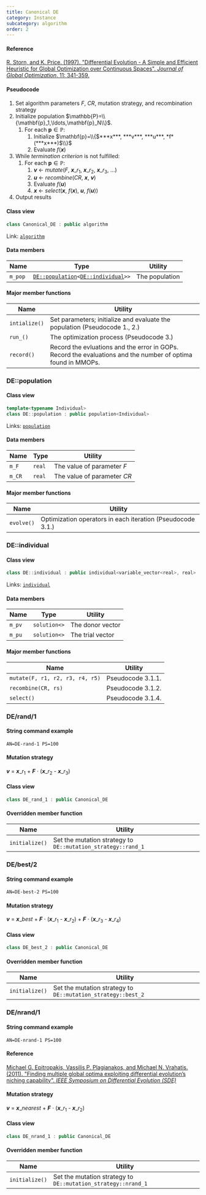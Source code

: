 ```yaml
---
title: Canonical DE
category: Instance
subcategory: algorithm
order: 2
---
```


#### Reference

[R. Storn, and K. Price. (1997).
"Differential Evolution - A Simple and Efficient Heuristic for Global Optimization over Continuous Spaces".
*Journal of Global Optimization*. 11: 341-359.](https://doi.org/10.1023/A:1008202821328)

#### Pseudocode

1. Set algorithm parameters *F*, *CR*, mutation strategy, and recombination strategy
1. Initialize population $\mathbb{P}=\\{\mathbf{p}_1,\ldots,\mathbf{p}_N\\}$.
	1. For each $\mathbf{p} \in \mathbb{P}$:
		1. Initialize $\mathbf{p}=\\{$***x***, ***v***, ***u***, *f*(***x***)$\\}$
		1. Evaluate *f*(***x***)
1. While *termination criterion* is not fulfilled:
	1. For each $\mathbf{p} \in \mathbb{P}$:
		1. ***v*** $\gets$ *mutate*(*F*, ***x***$\_{r_1}$, ***x***$\_{r_2}$, ***x***$\_{r_3}$, ...)
		1. ***u*** $\gets$ *recombine*(*CR*, ***x***, ***v***)
		1. Evaluate *f*(***u***)
		1. ***x*** $\gets$ *select*(***x***, *f*(***x***), ***u***, *f*(***u***))
1. Output results

#### Class view 

```c++
class Canonical_DE : public algorithm
```
Link: [`algorithm`](../algorithm)

#### Data members

|Name|Type|Utility|
|-|-|-|
|`m_pop`|[`DE::population`](#depopulation)`<`[`DE::individual`](#deindividual)`>>`|The population|

#### Major member functions

|Name|Utility|
|-|-|
|`intialize()`|Set parameters; initialize and evaluate the population (Pseudocode 1., 2.) |
|`run_()`|The optimization process (Pseudocode 3.)|
|`record()`|Record the evluations and the error in GOPs. Record the evaluations and the number of optima found in MMOPs.|

### DE::population

#### Class view 

```c++
template<typename Individual>
class DE::population : public population<Individual>
```
Links: [`population`](../../Core/population)

#### Data members

|Name|Type|Utility|
|-|-|-|
|`m_F`|`real`|The value of parameter *F*|
|`m_CR`|`real`|The value of parameter *CR*|

#### Major member functions

|Name|Utility|
|-|-|
|`evolve()`|Optimization operators in each iteration (Pseudocode 3.1.)|

### DE::individual

#### Class view 

```c++
class DE::individual : public individual<variable_vector<real>, real>
```
Links: [`individual`](../../Core/individual)

#### Data members

|Name|Type|Utility|
|-|-|-|
|`m_pv`|`solution<>`|The donor vector|
|`m_pu`|`solution<>`|The trial vector|

#### Major member functions

|Name|Utility|
|-|-|
|`mutate(F, r1, r2, r3, r4, r5)`|Pseudocode 3.1.1.|
|`recombine(CR, rs)`|Pseudocode 3.1.2.|
|`select()`|Pseudocode 3.1.4.|

### DE/rand/1

#### String command example

`AN=DE-rand-1 PS=100`

#### Mutation strategy

***v*** = ***x***$\_{r_1}$ + ***F*** $\cdot$ (***x***$\_{r_2}$ - ***x***$\_{r_3}$) 

#### Class view

```c++
class DE_rand_1 : public Canonical_DE
```

#### Overridden member function

|Name|Utility|
|-|-|
|`initialize()`|Set the mutation strategy to `DE::mutation_strategy::rand_1`|

### DE/best/2

#### String command example

`AN=DE-best-2 PS=100`

#### Mutation strategy

***v*** = ***x***$\_{best}$ + ***F*** $\cdot$ (***x***$\_{r_1}$ - ***x***$\_{r_2}$) + ***F*** $\cdot$ (***x***$\_{r_3}$ - ***x***$\_{r_4}$)

#### Class view

```c++
class DE_best_2 : public Canonical_DE
```

#### Overridden member function

|Name|Utility|
|-|-|
|`initialize()`|Set the mutation strategy to `DE::mutation_strategy::best_2`|

### DE/nrand/1

#### String command example

`AN=DE-nrand-1 PS=100`

#### Reference

[Michael G. Epitropakis, Vassilis P. Plagianakos, and Michael N. Vrahatis. (2011).
"Finding multiple global optima exploiting differential evolution’s niching capability".
*IEEE Symposium on Differential Evolution (SDE)*](https://doi.org/10.1109/SDE.2011.5952058)

#### Mutation strategy

***v*** = ***x***$\_{nearest}$ + ***F*** $\cdot$ (***x***$\_{r_1}$ - ***x***$\_{r_2}$)

#### Class view

```c++
class DE_nrand_1 : public Canonical_DE
```

#### Overridden member function

|Name|Utility|
|-|-|
|`initialize()`|Set the mutation strategy to `DE::mutation_strategy::nrand_1`|


